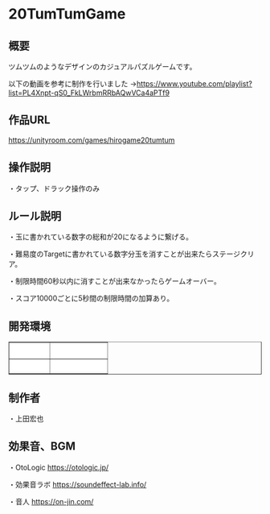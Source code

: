 # 20TumTumGame

## 概要  

ツムツムのようなデザインのカジュアルパズルゲームです。

以下の動画を参考に制作を行いました
→https://www.youtube.com/playlist?list=PL4Xnpt-qS0_FkLWrbmRRbAQwVCa4aPTf9

## 作品URL  
https://unityroom.com/games/hirogame20tumtum

## 操作説明

・タップ、ドラック操作のみ

## ルール説明

・玉に書かれている数字の総和が20になるように繋げる。

・難易度のTargetに書かれている数字分玉を消すことが出来たらステージクリア。

・制限時間60秒以内に消すことが出来なかったらゲームオーバー。

・スコア10000ごとに5秒間の制限時間の加算あり。

## 開発環境  

<table border="1" width="300">
<tr>
<th bgcolor="#FFFFFF"><font color="#FFFFFF">エンジン</font></th>
<th bgcolor="#FFFFFF"><font color="#FFFFFF">バージョン</font></th>
</tr>
 <tr>
<th bgcolor="#FFFFFF"><font color="#FFFFFF">Unity</font></th>
<th bgcolor="#FFFFFF"><font color="#FFFFFF">2021.3.25f1</font></th>
</tr>
</table>

## 制作者  

・上田宏也  

## 効果音、BGM

・OtoLogic
https://otologic.jp/

・効果音ラボ
https://soundeffect-lab.info/

・音人
https://on-jin.com/
